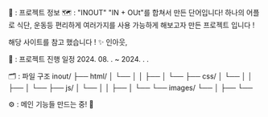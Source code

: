 📑 : 프로젝트 정보
🗺️ : "INOUT"
"IN + OUt"를 합쳐서 만든 단어입니다!
하나의 어플로 식단, 운동등  편리하게 여러가지를  사용 가능하게 해보고자 만든 프로젝트 입니다 !

해당 사이트를 참고 했습니다 ! ✨
인아웃, 



📅 : 프로젝트 진행 일정
2024. 08. . ~ 2024. . . 


🗂️ : 파일 구조
inout/
    ├── html/
    │   └── │ 
    │       ├── 
    │       └── 
    ├── css/
    │   └── │ 
    │       ├── 
    │       └── 
    ├── js/
    │   └── │ 
    │       ├── 
    │       └── 
    └── images/
        └── │ 
            ├── 
            └── 



⚙️ : 메인 기능들
만드는 중! 🔨

